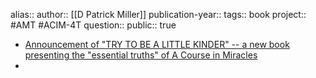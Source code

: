 alias::
author:: [[D Patrick Miller]] 
publication-year::
tags:: book 
project:: #AMT #ACIM-4T 
question::
public:: true

- [Announcement of "TRY TO BE A LITTLE KINDER" -- a new book presenting the "essential truths" of A Course in Miracles](https://www.fearlessbooks.com/Kinder.htm)
-